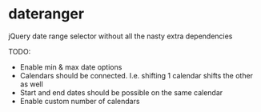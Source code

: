 dateranger
==========

jQuery date range selector without all the nasty extra dependencies

TODO:
* Enable min & max date options
* Calendars should be connected. I.e. shifting 1 calendar shifts the other as well
* Start and end dates should be possible on the same calendar
* Enable custom number of calendars